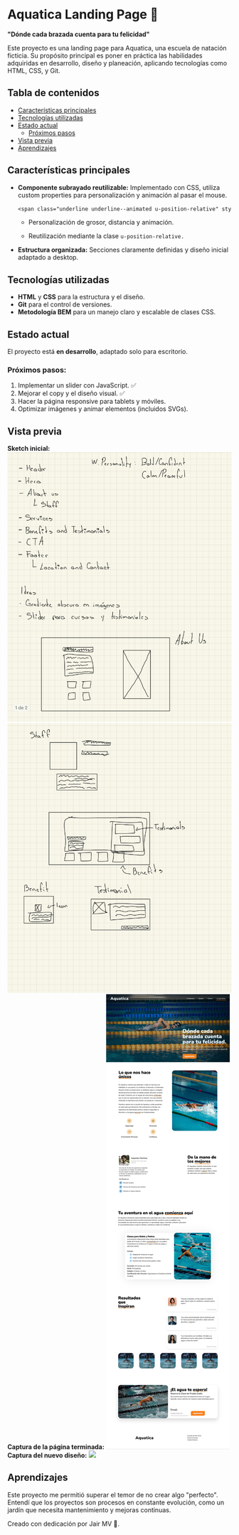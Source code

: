 # Aquatica Landing Page 🌊

**"Dónde cada brazada cuenta para tu felicidad"**

Este proyecto es una landing page para Aquatica, una escuela de natación ficticia. Su propósito principal es poner en práctica las habilidades adquiridas en desarrollo, diseño y planeación, aplicando tecnologías como HTML, CSS, y Git.

## Tabla de contenidos

-   [Características principales](#características-principales)
-   [Tecnologías utilizadas](#tecnologías-utilizadas)
-   [Estado actual](#estado-actual)
    -   [Próximos pasos](#próximos-pasos)
-   [Vista previa](#vista-previa)
-   [Aprendizajes](#aprendizajes)

## Características principales

-   **Componente subrayado reutilizable:**
    Implementado con CSS, utiliza custom properties para personalización y animación al pasar el mouse.

    ```css
    <span class="underline underline--animated u-position-relative" style="--bottom-distance: 10px;--thickness: 5px">Texto de ejemplo</span>
    ```

    -   Personalización de grosor, distancia y animación.

    -   Reutilización mediante la clase `u-position-relative.`

-   **Estructura organizada:**
    Secciones claramente definidas y diseño inicial adaptado a desktop.

## Tecnologías utilizadas

-   **HTML** y **CSS** para la estructura y el diseño.
-   **Git** para el control de versiones.
-   **Metodología BEM** para un manejo claro y escalable de clases CSS.

## Estado actual

El proyecto está **en desarrollo**, adaptado solo para escritorio.

### Próximos pasos:

1. Implementar un slider con JavaScript. ✅
2. Mejorar el copy y el diseño visual. ✅
3. Hacer la página responsive para tablets y móviles.
4. Optimizar imágenes y animar elementos (incluidos SVGs).

## Vista previa

**Sketch inicial:**
![](./readme-imgs/sketch-1.png)
![](./readme-imgs/sketch-2.png)
**Captura de la página terminada:**
![](./readme-imgs/aquatica-screenshot.jpg)
**Captura del nuevo diseño:**
![](./readme-imgs/aquatica-redesign.png)

## Aprendizajes

Este proyecto me permitió superar el temor de no crear algo "perfecto". Entendí que los proyectos son procesos en constante evolución, como un jardín que necesita mantenimiento y mejoras continuas.

Creado con dedicación por Jair MV 🫶.
